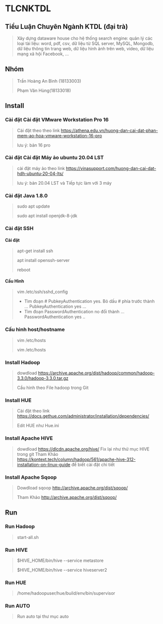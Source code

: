 

# TLCNKTDL 
## Tiểu Luận Chuyên Ngành KTDL (đại trà)
> Xây dựng dataware house cho hệ thống search engine: quản lý các loại tài liệu: word, pdf, csv, dữ liệu từ SQL server, MySQL, Mongodb, dữ liệu thông tin trang web, dữ liệu hình ảnh trên web, video, dữ liệu mạng xã hội Facebook, ...
## Nhóm
> Trần Hoàng An Bình (18133003) 
> 
> Phạm Văn Hùng(18133018)
## Install
### Cài đặt Cài đặt VMware Workstation Pro 16
 > Cài đặt theo theo link https://athena.edu.vn/huong-dan-cai-dat-phan-mem-ao-hoa-vmware-workstation-16-pro 
 > 
 > lưu ý: bản 16 pro
### Cài đặt Cài đặt Máy ảo ubuntu 20.04 LST
> cài đặt máy ảo theo link https://vinasupport.com/huong-dan-cai-dat-hdh-ubuntu-20-04-lts/
> 
> lưu ý: bản 20.04 LST và Tiếp tực làm với 3 máy
### Cài đặt Java 1.8.0
> sudo apt update
>
> sudo apt install openjdk-8-jdk
### Cài đặt SSH
 #### Cài đặt 
> apt-get install ssh
>
> apt install openssh-server
> 
> reboot
#### Cấu Hình
> vim /etc/ssh/sshd_config
> -	Tìm đoạn # PubkeyAuthentication yes. Bỏ dấu # phía trước thành
> ...
> PubkeyAuthentication yes
> ...
>-	Tìm đoạn PasswordAuthentication no đổi thành
>...
> PasswordAuthentication yes
>..
### Cấu hình host/hostname 
> vim /etc/hosts
> 
>vim /etc/hosts
### Install Hadoop
> dowdload https://archive.apache.org/dist/hadoop/common/hadoop-3.3.0/hadoop-3.3.0.tar.gz
> 
> Cầu hình theo File hadoop trong Git
### Install HUE
>Cài đặt theo link https://docs.gethue.com/administrator/installation/dependencies/
>
>Edit HUE như Hue.ini
### Install Apache HIVE
> dowdload https://dlcdn.apache.org/hive/
>Fix lại như thử mục HIVE trong git
>Tham Khảo https://kontext.tech/column/hadoop/561/apache-hive-312-installation-on-linux-guide để biết cài đặt chi tiết
>
### Install Apache Sqoop
>Dowdload sqoop http://archive.apache.org/dist/sqoop/
>
>Tham Khảo http://archive.apache.org/dist/sqoop/
## Run
### Run Hadoop
>start-all.sh
### Run HIVE
> $HIVE_HOME/bin/hive --service metastore
>
> $HIVE_HOME/bin/hive --service hiveserver2
### Run HUE
>/home/hadoopuser/hue/build/env/bin/supervisor
### Run AUTO
>Run auto tại thư mục auto
